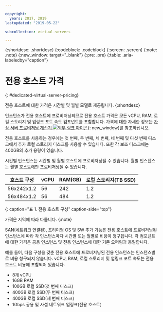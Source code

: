```yaml
---

copyright:
  years: 2017, 2019
lastupdated: "2019-05-22"

subcollection: virtual-servers

---
```


{:shortdesc: .shortdesc}
{:codeblock: .codeblock}
{:screen: .screen}
{:note: .note}
{:new_window: target="_blank"}
{:pre: .pre}
{:table: .aria-labeledby="caption"}

# 전용 호스트 가격
{: #dedicated-virtual-server-pricing}

전용 호스트에 대한 가격은 시간별 및 월별 모델로 제공됩니다.
{:shortdesc}

인스턴스가 전용 호스트에 프로비저닝되므로 전용 호스트 가격은 모든 vCPU, RAM, 로컬 스토리지 및 업링크 포트 속도 컴포넌트를 포함합니다. 가격에 대한 자세한 정보는 [가상 서버 프로비저닝 계산기 ![외부 링크 아이콘](../icons/launch-glyph.svg "외부 링크 아이콘")](https://www.ibm.com/cloud-computing/bluemix/virtual-servers/calculator){: new_window}를 참조하십시오.

전용 호스트를 사용하는 경우에는 첫 번째, 두 번째, 세 번째, 네 번째 및 다섯 번째 디스크에서 추가 로컬 스토리지 디스크를 사용할 수 있습니다. 또한 각 보조 디스크에는 400GB의 추가 용량이 있습니다.

시간별 인스턴스는 시간별 및 월별 호스트에 프로비저닝될 수 있습니다. 월별 인스턴스는 월별 호스트에만 프로비저닝될 수 있습니다.

|호스트 구성 |vCPU	|RAM(GB) |로컬 스토리지(TB SSD) |
| ------------------ | ---- | -------- | ---------------------- |
| 56x242x1.2  	     |56 	|242    |        	1.2	          |
| 56x484x1.2         |56  |   484    |          1.2           |
{: caption="표 1. 전용 호스트 구성" caption-side="top"}

가격은 지역에 따라 다릅니다.
{:note}

SAN(네트워크 연결된), 프리미엄 OS 및 SW 추가 기능은 전용 호스트에 프로비저닝된 인스턴스에 따라 각 인스턴스마다 시간별 또는 월별로 비용이 청구됩니다. 각 컴포넌트에 대한 가격은 공용 인스턴스 및 전용 인스턴스에 대한 기존 오퍼링과 동일합니다. 

예를 들어, 다음 구성을 갖춘 전용 호스트에 프로비저닝된 전용 인스턴스는 인스턴스별로 비용 청구되지 않습니다. vCPU, RAM, 로컬 스토리지 및 업링크 포트 속도는 전용 호스트 비용에 포함되어 있습니다. 

* 8개 vCPU
* 16GB RAM
* 100GB 로컬 SSD(첫 번째 디스크)
* 400GB 로컬 SSD(두 번째 디스크)
* 400GB 로컬 SSD(세 번째 디스크)
* 1Gbps 공용 및 사설 네트워크 업링크(전용 호스트) 

